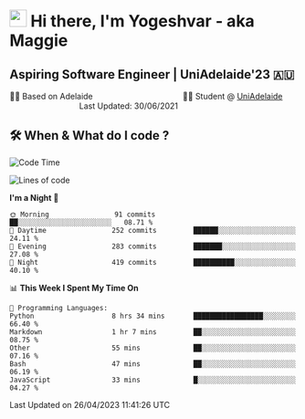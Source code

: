 <h1><img src="https://emojis.slackmojis.com/emojis/images/1531849430/4246/blob-sunglasses.gif?1531849430" width="30"/> Hi there, I'm Yogeshvar - aka Maggie</h1>

## Aspiring Software Engineer | UniAdelaide'23 🇦🇺  
🏂🏻  Based on Adelaide &nbsp;&nbsp;&nbsp;&nbsp;&nbsp;&nbsp;&nbsp;&nbsp;&nbsp;&nbsp;&nbsp;&nbsp;&nbsp;&nbsp;&nbsp;&nbsp;&nbsp;&nbsp;&nbsp;&nbsp;&nbsp;&nbsp;&nbsp;&nbsp;&nbsp;&nbsp;&nbsp;&nbsp;&nbsp;&nbsp;&nbsp;&nbsp;&nbsp;&nbsp;&nbsp;&nbsp;&nbsp;&nbsp;&nbsp;👨‍💻 Student @ [UniAdelaide](https://www.adelaide.edu.au)   &nbsp;&nbsp;&nbsp;&nbsp;&nbsp;&nbsp;&nbsp;&nbsp;&nbsp;&nbsp;&nbsp;&nbsp;&nbsp;&nbsp;&nbsp;&nbsp;&nbsp;&nbsp;&nbsp;&nbsp;&nbsp;&nbsp;&nbsp;&nbsp;&nbsp;&nbsp;&nbsp;&nbsp;&nbsp;&nbsp;&nbsp;Last Updated: 30/06/2021

## 🛠 When & What do I code ?  

<!--START_SECTION:waka-->
![Code Time](http://img.shields.io/badge/Code%20Time-2%2C105%20hrs%2038%20mins-blue)

![Lines of code](https://img.shields.io/badge/From%20Hello%20World%20I%27ve%20Written-3.5%20million%20lines%20of%20code-blue)

**I'm a Night 🦉** 

```text
🌞 Morning                91 commits          ██░░░░░░░░░░░░░░░░░░░░░░░   08.71 % 
🌆 Daytime                252 commits         ██████░░░░░░░░░░░░░░░░░░░   24.11 % 
🌃 Evening                283 commits         ███████░░░░░░░░░░░░░░░░░░   27.08 % 
🌙 Night                  419 commits         ██████████░░░░░░░░░░░░░░░   40.10 % 
```


📊 **This Week I Spent My Time On** 

```text
💬 Programming Languages: 
Python                   8 hrs 34 mins       █████████████████░░░░░░░░   66.40 % 
Markdown                 1 hr 7 mins         ██░░░░░░░░░░░░░░░░░░░░░░░   08.75 % 
Other                    55 mins             ██░░░░░░░░░░░░░░░░░░░░░░░   07.16 % 
Bash                     47 mins             ██░░░░░░░░░░░░░░░░░░░░░░░   06.19 % 
JavaScript               33 mins             █░░░░░░░░░░░░░░░░░░░░░░░░   04.27 % 
```


 Last Updated on 26/04/2023 11:41:26 UTC
<!--END_SECTION:waka-->
